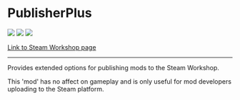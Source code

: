 # PublisherPlus
![](https://img.shields.io/badge/Mod_Version-1.7.1-blue.svg)
![](https://img.shields.io/badge/Built_for_RimWorld-1.3-blue.svg)
![](https://img.shields.io/badge/Powered_by_Harmony-2.2-blue.svg)

[Link to Steam Workshop page](https://steamcommunity.com/sharedfiles/filedetails/?id=1510554297)

------------

Provides extended options for publishing mods to the Steam Workshop.

This 'mod' has no affect on gameplay and is only useful for mod developers uploading to the Steam platform.
